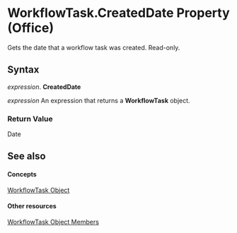 
# WorkflowTask.CreatedDate Property (Office)

Gets the date that a workflow task was created. Read-only.


## Syntax

 _expression_. **CreatedDate**

 _expression_ An expression that returns a **WorkflowTask** object.


### Return Value

Date


## See also


#### Concepts


[WorkflowTask Object](9d17947e-f12a-2f97-7888-8d5ec9f85011.md)
#### Other resources


[WorkflowTask Object Members](035ead58-23bb-4518-2720-8862051aeb41.md)
